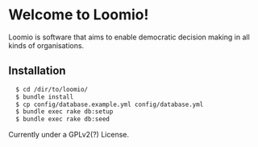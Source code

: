 # Welcome to Loomio!

Loomio is software that aims to enable democratic decision making in all kinds of organisations.

## Installation

``` bash
  $ cd /dir/to/loomio/
  $ bundle install
  $ cp config/database.example.yml config/database.yml
  $ bundle exec rake db:setup
  $ bundle exec rake db:seed
```

Currently under a GPLv2(?) License.
